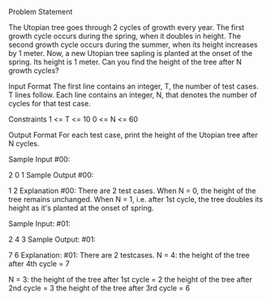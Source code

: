 Problem Statement

The Utopian tree goes through 2 cycles of growth every year. The first growth cycle occurs during the spring, when it doubles in height. The second growth cycle occurs during the summer, when its height increases by 1 meter. 
Now, a new Utopian tree sapling is planted at the onset of the spring. Its height is 1 meter. Can you find the height of the tree after N growth cycles?

Input Format 
The first line contains an integer, T, the number of test cases. 
T lines follow. Each line contains an integer, N, that denotes the number of cycles for that test case.

Constraints 
1 <= T <= 10 
0 <= N <= 60

Output Format 
For each test case, print the height of the Utopian tree after N cycles.

Sample Input #00:

2
0
1
Sample Output #00:

1
2
Explanation #00: 
There are 2 test cases. When N = 0, the height of the tree remains unchanged. When N = 1, i.e. after 1st cycle, the tree doubles its height as it's planted at the onset of spring.

Sample Input: #01:

2
4
3
Sample Output: #01:

7
6
Explanation: #01: 
There are 2 testcases. 
N = 4: 
the height of the tree after 4th cycle = 7

N = 3: 
the height of the tree after 1st cycle = 2 
the height of the tree after 2nd cycle = 3 
the height of the tree after 3rd cycle = 6